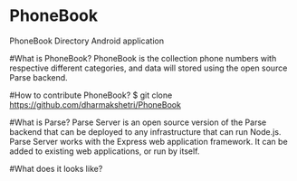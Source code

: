 # PhoneBook
PhoneBook Directory Android application

#What is PhoneBook?
PhoneBook is the collection phone numbers with respective different categories, and data will stored using the open source Parse backend.

#How to contribute PhoneBook?
$ git clone https://github.com/dharmakshetri/PhoneBook

#What is Parse?
Parse Server is an open source version of the Parse backend that can be deployed to any infrastructure that can run Node.js.
Parse Server works with the Express web application framework. It can be added to existing web applications, or run by itself.

#What does it looks like?

